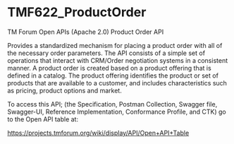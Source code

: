 # TMF622_ProductOrder
TM Forum Open APIs (Apache 2.0) Product Order API

Provides a standardized mechanism for placing a product order with all of the necessary order parameters. The API consists of a simple set of operations that interact with CRM/Order negotiation systems in a consistent manner. A product order is created based on a product offering that is defined in a catalog. The product offering identifies the product or set of products that are available to a customer, and includes characteristics such as pricing, product options and market.

To access this API; (the Specification, Postman Collection, Swagger file, Swagger-UI, Reference Implementation, Conformance Profile, and CTK) go to the Open API table at:

https://projects.tmforum.org/wiki/display/API/Open+API+Table
